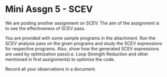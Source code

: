 # Mini Assgn 5 - SCEV
We are posting another assignment on SCEV. The aim of the assignment is to see the effectiveness of SCEV pass.

You are provided with some sample programs in the attachment. Run the SCEV analysis pass on the given programs and study the SCEV expressions for respective programs. Also, show how the generated SCEV expressions are used by optimization pass(i.e. Loop Strength Reduction and other mentioned in first assignments) to optimize the code.

Record all your observations in a document.
